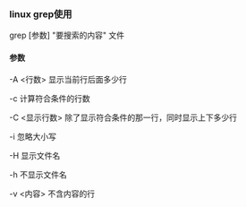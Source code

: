 ### linux grep使用

grep [参数] "要搜索的内容" 文件

#### 参数

-A <行数> 显示当前行后面多少行

-c 计算符合条件的行数

-C <显示行数> 除了显示符合条件的那一行，同时显示上下多少行

-i 忽略大小写

-H 显示文件名

-h 不显示文件名

-v <内容> 不含内容的行